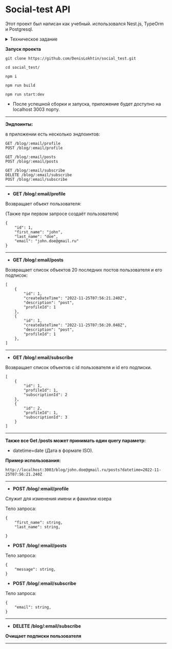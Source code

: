 # Social-test API

Этот проект был написан как учебный. использовался Nest.js, TypeOrm и Postgresql.


<details><summary>Техническое задание</summary>
<span>Необходимо создать приложение - аналог ленты в социальной сети, которое будет работать со специально созданным API. Описание API находится далее по тексту.<br><br>Общий вид такого приложения:<br><br><br><br>На данной странице должны отображаться ваши посты и посты других пользователей, на которых вы подписаны, в порядке убывания даты (то есть, самые недавние посты должны располагаться сверху)<br><br>Кнопка "Редактировать" открывает окно редактирования профиля, в него вы вводите имя и фамилию.<br><br><br>При нажатии на "Save" информация на странице должна обновиться.<br>Нажатие на кнопку "Follow user" открывает окно ввода e-mail, на которого вы хотите подписаться.<br><br>После того, как вы подписались на пользователя, его сообщения должны также отображаться, одновременно с вашими.<br><br>Вы можете меняться адресами e-mail с вашими коллегами, и подписываться друг на друга, или создать несколько пользователей.Описание API<br><br>Базовый URL:&nbsp;<a target="_blank" href="http://146.185.154.90:8000/blog/">http://146.185.154.90:8000/blog/</a>{e-mail}<br><br>Для того, чтобы совершать запросы на API вам потребуется свой адрес электронной почты. Он будет служить вашим уникальным идентификатором. Для этого вы добавляете к базовому URL свой e-mail, например, таким образом:<br><br><a target="_blank" href="http://146.185.154.90:8000/blog/john.doe@gmail.com/">http://146.185.154.90:8000/blog/john.doe@gmail.com/</a><br><br>Остальные адреса, указанные ниже будут&nbsp;добавляться к этому URL.Профиль<br><br>Чтобы начать работу, вам нужно отправить GET-запрос на адрес:<br><ul><li>GET /profile</li></ul>При этом в базе данных создастся ваш профиль, со стандартным именем John Doe.<br><br>Только после этого запроса можно будет делать запросы на все остальные API. Если сделать запрос на этот адрес в следующий раз, будет приходить информация о вашем профиле. Если вы измените имя и фамилию (см. дальше), будет приходить уже ваша новая (обновленная) информация.<br><br>Чтобы изменить свои данные:<br><ul><li>POST /profile</li><li>Отправляете данные:</li><li>firstName: текст, не должен быть пустым</li><li>lastName: текст, не должен быть пустым</li></ul>Лента<br><br>Чтобы запросить "ленту" (последние 20 постов):<br><ul><li>GET /posts</li></ul>Чтобы запросить "ленту" с определенной даты:<ul><li>GET /posts?datetime={datetime}</li><li>где {datetime} - дата в формате ISO-строки (которую вы получаете от API)</li></ul>Чтобы отправить новый пост:<br><ul><li>POST /posts</li><li>Отправляете данные:</li><li>message: текст, не должен быть пустым</li></ul>Подписка<br><br>Чтобы подписаться на нового пользователя:<br><ul><li>POST /subscribe</li><li>Отправляете данные:</li><li>email: текст, должен присутствовать в базе</li></ul>Также вы можете отправлять такой POST-запрос без данных, чтобы очистить все подписки (например, для тестирования):<br><ul><li>POST /subscribe/delete</li></ul>Чтобы посмотреть ваших подписчиков (например, чтобы проверить, добавился ли пользователь):<br><ul><li>GET /subscribe</li></ul>Вам будет возвращен список пользователей, на которые вы подписаны, в виде массива.Указания<ul><li>Приблизительный алгоритм работы приложения:</li><li>Основная программа:</li><li>Запросить ваш профиль. Сохранить полученные данные в переменную.</li><li>Отобразить ваше имя на странице</li><li>Запросить последние посты.</li><li>Добавить последние посты в список</li><li>Создать интервал, который будет запрашивать новые посты.</li><li>При клике на кнопку "Редактировать профиль" отобразить окно (попап) с вводом данных (имени и фамилии).</li><li>При клике на кнопку "Save" отправить данные на сервер</li><li>При успешном ответе от сервера обновить данные в переменной и отображаемые данные</li><li>Закрыть окно</li><li>При вводе текста в поле создания нового сообщения и клике на "Send"</li><li>Отправить данные нового сообщения на сервер</li><li>При клике на кнопку "Добавить подписчика" отобразить окно (попап) с вводом e-mail</li><li>При клике на кнопку "Add" отправить данные на сервер</li><li>При успешном ответе от сервера закрыть окно</li><li>Необходимо пользоваться Promise-ами везде, где можно. Необходимо пользоваться конструкцией async/await везде, где применимо.</li><li>Не делайте слишком быстрый интервал! Вы можете все одновременными запросами перегрузить сервер. Установите его на как минимум 2 секунды.</li><li>Можно пользоваться любыми библиотеками, плагинами, и т.п. какие вы найдете (например, для popup-окон).</li><li>Можете оформить ваше приложение с помощью Bootstrap (по желанию).</li><li>Для тестирования запросов можно пользоваться Postman или аналогичными инструментами.</li></ul></span>
</details>


**Запуск проекта**

```
git clone https://github.com/DenisLokhtin/social_test.git

cd social_test/

npm i

npm run build

npm run start:dev
```

- После успешной сборки и запуска, приложение будет доступно на localhost 3003 порту.

***

**Эндпоинты:**

в приложении есть несколько эндпоинтов:

```
GET /blog/:email/profile
POST /blog/:email/profile

GET /blog/:email/posts
POST /blog/:email/posts

GET /blog/:email/subscribe
DELETE /blog/:email/subscribe
POST /blog/:email/subscribe

```

***

- **GET /blog/:email/profile**

Возвращает объект пользователя:

(Также при первом запросе создаёт пользователя)
```
{
    "id": 1,
    "first_name": "john",
    "last_name": "doe",
    "email": "john.doe@gmail.ru"
}
```

***

- **GET /blog/:email/posts**

Возвращает список объектов 20 последних постов пользователя и его подписок:

```
[
    {
        "id": 1,
        "createDateTime": "2022-11-25T07:56:21.240Z",
        "description": "post",
        "profileId": 1
    },
    {
        "id": 1,
        "createDateTime": "2022-11-25T07:56:20.048Z",
        "description": "post",
        "profileId": 1
    },
]
```

***

- **GET /blog/:email/subscribe**

Возвращает список объектов с id пользователя и id его подписки.

```
[
    {
        "id": 1,
        "profileId": 1,
        "subscriptionId": 2
    },
    {
        "id": 2,
        "profileId": 1,
        "subscriptionId": 3
    }
]
```

***

**Также все Get /posts может принимать один query параметр:**

- datetime=date (Дата в формате ISO).

**Пример использования:**

```
http://localhost:3003/blog/john.doe@gmail.ru/posts?datetime=2022-11-25T07:56:21.240Z
```

***

- **POST /blog/:email/profile**

Служит для изменения имени и фамилии юзера

Тело запроса:

```
{
	"first_name": string,
	"last_name": string,
	
}
```

- **POST /blog/:email/posts**

Тело запроса:

```
{
	"message": string,
}
```

- **POST /blog/:email/subscribe**

Тело запроса:

```
{
	"email": string,
}
```

***

- **DELETE /blog/:email/subscribe**

**Очищает подписки пользователя**

***
